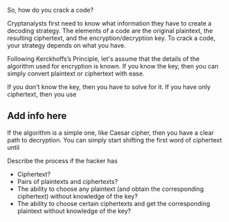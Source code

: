 So, how do you crack a code?

Cryptanalysts first need to know what information they have to create a decoding strategy.  The elements of a code are the original plaintext, the resulting ciphertext, and the encryption/decryption key. To crack a code, your strategy depends on what you have. 

Following Kerckhoffs’s Principle, let's assume that the details of the algorithm used for encryption is known. If you know the key, then you can simply convert plaintext or ciphertext with ease.

If you don't know the key, then you have to solve for it.  If you have only ciphertext, then you use 

## Add info here
If the algorithm is a simple one, like Caesar cipher, then you have a clear path to decryption. You can simply start shifting the first word of ciphertext until 


Describe the process if the hacker has
 - Ciphertext?
 - Pairs of plaintexts and ciphertexts?
 - The ability to choose any plaintext (and obtain the corresponding ciphertext) without knowledge of the key?
 - The ability to choose certain ciphertexts and get the corresponding plaintext without knowledge of the key?
